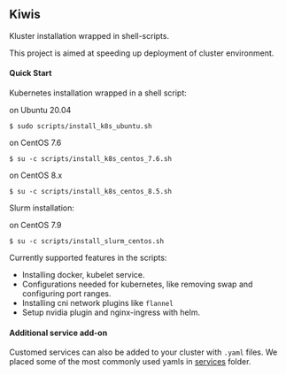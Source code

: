 ## Kiwis

Kluster installation wrapped in shell-scripts.

This project is aimed at speeding up deployment of cluster environment.

#### Quick Start
Kubernetes installation wrapped in a shell script:

on Ubuntu 20.04
```
$ sudo scripts/install_k8s_ubuntu.sh
```

on CentOS 7.6
```
$ su -c scripts/install_k8s_centos_7.6.sh
```

on CentOS 8.x

```
$ su -c scripts/install_k8s_centos_8.5.sh
```

Slurm installation:

on CentOS 7.9
```
$ su -c scripts/install_slurm_centos.sh
```
Currently supported features in the scripts:

- Installing docker, kubelet service.
- Configurations needed for kubernetes, like 
 removing swap and configuring port ranges.
- Installing cni network plugins like `flannel`
- Setup nvidia plugin and nginx-ingress with helm.

#### Additional service add-on

Customed services can also be added to your cluster with `.yaml`
files. We placed some of the most commonly used yamls in [services](Kubernetes/services)
folder. 
